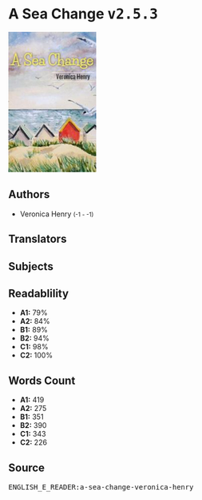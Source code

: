 # A Sea Change <kbd>v2.5.3</kbd>

![](./cover.medium.jpg "")

## Authors


 - Veronica Henry <small>(-1 - -1)</small>

## Translators



## Subjects



## Readablility


 - **A1:** 79%
 - **A2:** 84%
 - **B1:** 89%
 - **B2:** 94%
 - **C1:** 98%
 - **C2:** 100%

## Words Count


 - **A1:** 419
 - **A2:** 275
 - **B1:** 351
 - **B2:** 390
 - **C1:** 343
 - **C2:** 226

## Source


<kbd>ENGLISH_E_READER:a-sea-change-veronica-henry</kbd>
